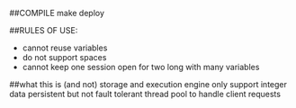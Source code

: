 ##COMPILE
make deploy

##RULES OF USE:
- cannot reuse variables
- do not support spaces
- cannot keep one session open for two long with many variables

##what this is (and not)
storage and execution engine
only support integer data
persistent but not fault tolerant
thread pool to handle client requests